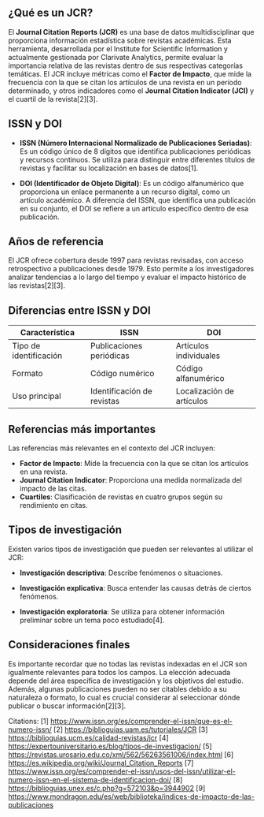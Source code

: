 ## ¿Qué es un JCR?

El **Journal Citation Reports (JCR)** es una base de datos multidisciplinar que proporciona información estadística sobre revistas académicas. Esta herramienta, desarrollada por el Institute for Scientific Information y actualmente gestionada por Clarivate Analytics, permite evaluar la importancia relativa de las revistas dentro de sus respectivas categorías temáticas. El JCR incluye métricas como el **Factor de Impacto**, que mide la frecuencia con la que se citan los artículos de una revista en un período determinado, y otros indicadores como el **Journal Citation Indicator (JCI)** y el cuartil de la revista[2][3].

## ISSN y DOI

- **ISSN (Número Internacional Normalizado de Publicaciones Seriadas)**: Es un código único de 8 dígitos que identifica publicaciones periódicas y recursos continuos. Se utiliza para distinguir entre diferentes títulos de revistas y facilitar su localización en bases de datos[1].

- **DOI (Identificador de Objeto Digital)**: Es un código alfanumérico que proporciona un enlace permanente a un recurso digital, como un artículo académico. A diferencia del ISSN, que identifica una publicación en su conjunto, el DOI se refiere a un artículo específico dentro de esa publicación.

## Años de referencia

El JCR ofrece cobertura desde 1997 para revistas revisadas, con acceso retrospectivo a publicaciones desde 1979. Esto permite a los investigadores analizar tendencias a lo largo del tiempo y evaluar el impacto histórico de las revistas[2][3].

## Diferencias entre ISSN y DOI

| Característica | ISSN | DOI |
|----------------|------|-----|
| Tipo de identificación | Publicaciones periódicas | Artículos individuales |
| Formato | Código numérico | Código alfanumérico |
| Uso principal | Identificación de revistas | Localización de artículos |

## Referencias más importantes

Las referencias más relevantes en el contexto del JCR incluyen:

- **Factor de Impacto**: Mide la frecuencia con la que se citan los artículos en una revista.
- **Journal Citation Indicator**: Proporciona una medida normalizada del impacto de las citas.
- **Cuartiles**: Clasificación de revistas en cuatro grupos según su rendimiento en citas.

## Tipos de investigación

Existen varios tipos de investigación que pueden ser relevantes al utilizar el JCR:

- **Investigación descriptiva**: Describe fenómenos o situaciones.
  
- **Investigación explicativa**: Busca entender las causas detrás de ciertos fenómenos.
  
- **Investigación exploratoria**: Se utiliza para obtener información preliminar sobre un tema poco estudiado[4].

## Consideraciones finales

Es importante recordar que no todas las revistas indexadas en el JCR son igualmente relevantes para todos los campos. La elección adecuada depende del área específica de investigación y los objetivos del estudio. Además, algunas publicaciones pueden no ser citables debido a su naturaleza o formato, lo cual es crucial considerar al seleccionar dónde publicar o buscar información[2][3].

Citations:
[1] https://www.issn.org/es/comprender-el-issn/que-es-el-numero-issn/
[2] https://biblioguias.uam.es/tutoriales/JCR
[3] https://biblioguias.ucm.es/calidad-revistas/jcr
[4] https://expertouniversitario.es/blog/tipos-de-investigacion/
[5] https://revistas.urosario.edu.co/xml/562/56263561006/index.html
[6] https://es.wikipedia.org/wiki/Journal_Citation_Reports
[7] https://www.issn.org/es/comprender-el-issn/usos-del-issn/utilizar-el-numero-issn-en-el-sistema-de-identificacion-doi/
[8] https://biblioguias.unex.es/c.php?g=572103&p=3944902
[9] https://www.mondragon.edu/es/web/biblioteka/indices-de-impacto-de-las-publicaciones
